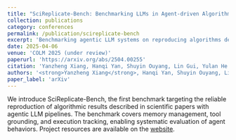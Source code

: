 ```yaml
---
title: "SciReplicate-Bench: Benchmarking LLMs in Agent-driven Algorithmic Reproduction from Research Papers"
collection: publications
category: conferences
permalink: /publication/scireplicate-bench
excerpt: 'Benchmarking agentic LLM systems on reproducing algorithms described in research papers.'
date: 2025-04-06
venue: 'COLM 2025 (under review)'
paperurl: 'https://arxiv.org/abs/2504.00255'
citation: 'Yanzheng Xiang, Hanqi Yan, Shuyin Ouyang, Lin Gui, Yulan He. 2025. "SciReplicate-Bench: Benchmarking LLMs in Agent-driven Algorithmic Reproduction from Research Papers." Under review at <i>COLM 2025</i>.'
authors: '<strong>Yanzheng Xiang</strong>, Hanqi Yan, Shuyin Ouyang, Lin Gui, Yulan He'
paper_label: 'arXiv'
---
```

We introduce SciReplicate-Bench, the first benchmark targeting the reliable reproduction of algorithmic results described in scientific papers with agentic LLM pipelines. The benchmark covers memory management, tool grounding, and execution tracking, enabling systematic evaluation of agent behaviors. Project resources are available on the [website](https://xyzcs.github.io/scireplicate.github.io/).
